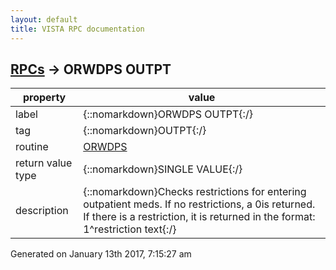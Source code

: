 ```yaml
---
layout: default
title: VISTA RPC documentation
---
```




## [RPCs](TableOfContent.md) &#8594; ORWDPS OUTPT 

 property | value 
--- | --- 
 label | {::nomarkdown}ORWDPS OUTPT{:/}
 tag | {::nomarkdown}OUTPT{:/}
 routine | [ORWDPS](http://code.osehra.org/dox/Routine_ORWDPS_source.html)
 return value type | {::nomarkdown}SINGLE VALUE{:/}
 description | {::nomarkdown}Checks restrictions for entering outpatient meds.  If no restrictions, a 0is returned.  If there is a restriction, it is returned in the format:     1^restriction text{:/}




 Generated on January 13th 2017, 7:15:27 am